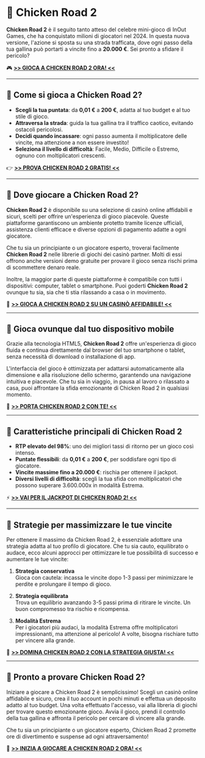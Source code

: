 # 🐔 Chicken Road 2  
**Chicken Road 2** è il seguito tanto atteso del celebre mini-gioco di InOut Games, che ha conquistato milioni di giocatori nel 2024. In questa nuova versione, l'azione si sposta su una strada trafficata, dove ogni passo della tua gallina può portarti a vincite fino a **20.000 €**. Sei pronto a sfidare il pericolo?

🎮 **[>> GIOCA A CHICKEN ROAD 2 ORA! <<](https://fspace.link/register)**

---

## 🎯 Come si gioca a Chicken Road 2?

- **Scegli la tua puntata**: da **0,01 €** a **200 €**, adatta al tuo budget e al tuo stile di gioco.
- **Attraversa la strada**: guida la tua gallina tra il traffico caotico, evitando ostacoli pericolosi.
- **Decidi quando incassare**: ogni passo aumenta il moltiplicatore delle vincite, ma attenzione a non essere investito!
- **Seleziona il livello di difficoltà**: Facile, Medio, Difficile o Estremo, ognuno con moltiplicatori crescenti.

👉 **[>> PROVA CHICKEN ROAD 2 GRATIS! <<](https://fspace.link/register)**

---

## 📍 Dove giocare a Chicken Road 2?

**Chicken Road 2** è disponibile su una selezione di casinò online affidabili e sicuri, scelti per offrire un'esperienza di gioco piacevole. Queste piattaforme garantiscono un ambiente protetto tramite licenze ufficiali, assistenza clienti efficace e diverse opzioni di pagamento adatte a ogni giocatore.

Che tu sia un principiante o un giocatore esperto, troverai facilmente **Chicken Road 2** nelle librerie di giochi dei casinò partner. Molti di essi offrono anche versioni demo gratuite per provare il gioco senza rischi prima di scommettere denaro reale.

Inoltre, la maggior parte di queste piattaforme è compatibile con tutti i dispositivi: computer, tablet o smartphone. Puoi goderti **Chicken Road 2** ovunque tu sia, sia che ti stia rilassando a casa o in movimento.

🎰 **[>> GIOCA A CHICKEN ROAD 2 SU UN CASINÒ AFFIDABILE! <<](https://fspace.link/register)**

---

## 📱 Gioca ovunque dal tuo dispositivo mobile

Grazie alla tecnologia HTML5, **Chicken Road 2** offre un'esperienza di gioco fluida e continua direttamente dal browser del tuo smartphone o tablet, senza necessità di download o installazione di app.

L'interfaccia del gioco è ottimizzata per adattarsi automaticamente alla dimensione e alla risoluzione dello schermo, garantendo una navigazione intuitiva e piacevole. Che tu sia in viaggio, in pausa al lavoro o rilassato a casa, puoi affrontare la sfida emozionante di Chicken Road 2 in qualsiasi momento.

📱 **[>> PORTA CHICKEN ROAD 2 CON TE! <<](https://fspace.link/register)**

---

## 🔑 Caratteristiche principali di Chicken Road 2

- **RTP elevato del 98%**: uno dei migliori tassi di ritorno per un gioco così intenso.
- **Puntate flessibili**: da **0,01 €** a **200 €**, per soddisfare ogni tipo di giocatore.
- **Vincite massime fino a 20.000 €**: rischia per ottenere il jackpot.
- **Diversi livelli di difficoltà**: scegli la tua sfida con moltiplicatori che possono superare 3.600.000x in modalità Estrema.

⚡ **[>> VAI PER IL JACKPOT DI CHICKEN ROAD 2! <<](https://fspace.link/register)**

---

## 🧠 Strategie per massimizzare le tue vincite

Per ottenere il massimo da Chicken Road 2, è essenziale adottare una strategia adatta al tuo profilo di giocatore. Che tu sia cauto, equilibrato o audace, ecco alcuni approcci per ottimizzare le tue possibilità di successo e aumentare le tue vincite:

1. **Strategia conservativa**  
   Gioca con cautela: incassa le vincite dopo 1-3 passi per minimizzare le perdite e prolungare il tempo di gioco.

2. **Strategia equilibrata**  
   Trova un equilibrio avanzando 3-5 passi prima di ritirare le vincite. Un buon compromesso tra rischio e ricompensa.

3. **Modalità Estrema**  
   Per i giocatori più audaci, la modalità Estrema offre moltiplicatori impressionanti, ma attenzione al pericolo! A volte, bisogna rischiare tutto per vincere alla grande.

🎯 **[>> DOMINA CHICKEN ROAD 2 CON LA STRATEGIA GIUSTA! <<](https://fspace.link/register)**

---

## 🚀 Pronto a provare Chicken Road 2?

Iniziare a giocare a Chicken Road 2 è semplicissimo! Scegli un casinò online affidabile e sicuro, crea il tuo account in pochi minuti e effettua un deposito adatto al tuo budget. Una volta effettuato l'accesso, vai alla libreria di giochi per trovare questo emozionante gioco. Avvia il gioco, prendi il controllo della tua gallina e affronta il pericolo per cercare di vincere alla grande.

Che tu sia un principiante o un giocatore esperto, Chicken Road 2 promette ore di divertimento e suspense ad ogni attraversamento!

🚀 **[>> INIZIA A GIOCARE A CHICKEN ROAD 2 ORA! <<](https://fspace.link/register)**
